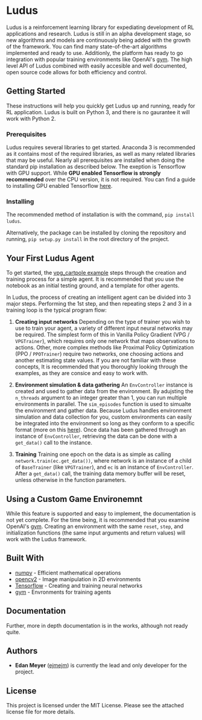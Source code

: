 # Ludus

Ludus is a reinforcement learning library for expediating development of RL applications and research. Ludus is still in an alpha development stage, so new algorithms and models are continuously being added with the growth of the framework. You can find many state-of-the-art algorithms implemented and ready to use. Additionly, the platform has ready to go integration with popular training environments like OpenAI's [gym](https://gym.openai.com/). The high level API of Ludus combined with easily accesible and well documented, open source code allows for both efficiency and control.

## Getting Started

These instructions will help you quickly get Ludus up and running, ready for RL application. Ludus is built on Python 3, and there is no gaurantee it will work with Python 2.

### Prerequisites

Ludus requires several libraries to get started. Anaconda 3 is recommended as it contains most of the required libraries, as well as many related libraries that may be useful. Nearly all prerequisites are installed when doing the standard pip installation as described below. The exeption is Tensorflow with GPU support. While __GPU enabled Tensorflow is strongly recommended__ over the CPU version, it is not required. You can find a guide to installing GPU enabled Tensorflow [here](https://www.tensorflow.org/install/gpu).

### Installing

The recommended method of installation is with the command, `pip install ludus`.

Alternatively, the package can be installed by cloning the repository and running, `pip setup.py install` in the root directory of the project.

## Your First Ludus Agent

To get started, the [vpg_cartpole example](https://github.com/ejmejm/ludus/blob/master/vpg_cartpole.ipynb) steps through the creation and training process for a simple agent. It is recommended that you use the notebook as an initial testing ground, and a template for other agents.

In Ludus, the process of creating an intelligent agent can be divided into 3 major steps. Performing the 1st step, and then repeating steps 2 and 3 in a training loop is the typical program flow:
1. __Creating input networks__
Depending on the type of trainer you wish to use to train your agent, a variety of different input neural networks may be required. The simplest form of this in Vanilla Policy Gradient (VPG / `VPGTrainer`), which requires only one network that maps observations to actions. Other, more complex methods like Proximal Policy Optimization (PPO / `PPOTrainer`) require two networks, one choosing actions and another estimating state values. If you are not familiar with these concepts, It is recommended that you thoroughly looking through the examples, as they are consice and easy to work with.

2. __Environment simulation & data gathering__
An `EnvController` instance is created and used to gather data from the environment. By adujsting the `n_threads` argument to an integer greater than 1, you can run multiple environments in parallel. The `sim_episodes` function is used to simualte the environment and gather data. Because Ludus handles environment simulation and data collection for you, custom environments can easily be integrated into the environment so long as they conform to a specific format (more on this [here](#using-a-custom-game-environment)). Once data has been gathered through an instance of `EnvController`, retrieving the data can be done with a `get_data()` call to the instance.

3. __Training__
 Training one epoch on the data is as simple as calling `network.train(ec.get_data())`, where network is an instance of a child of `BaseTrainer` (like `VPGTrainer`), and `ec` is an instance of `EnvController`. After a `get_data()` call, the training data memory buffer will be reset, unless otherwise in the function parameters.

## Using a Custom Game Environemnt

While this feature is supported and easy to implement, the documentation is not yet complete. For the time being, it is recommended that you examine OpenAI's [gym](https://gym.openai.com/). Creating an environment with the same `reset`, `step`, and initialization functions (the same input arguments and return values) will work with the Ludus framework.

## Built With

- [numpy](https://github.com/numpy/numpy) - Efficient mathematical operations
- [opencv2](https://github.com/opencv/opencv) - Image manipulation in 2D environments
- [Tensorflow](https://github.com/tensorflow/tensorflow) - Creating and training neural networks
- [gym](https://gym.openai.com/) - Envronments for training agents

## Documentation

Further, more in depth documentation is in the works, although not ready quite.

## Authors
- __Edan Meyer__ ([ejmejm](https://github.com/ejmejm)) is currently the lead and only developer for the project.

## License

This project is licensed under the MIT License. Please see the attached license file for more details.

